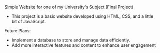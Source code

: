 Simple Website for one of my University's Subject (Final Project) 
- This project is a basic website developed using HTML, CSS, and a little bit of JavaScript.


Future Plans:
- Implement a database to store and manage data efficiently.
- Add more interactive features and content to enhance user engagement
